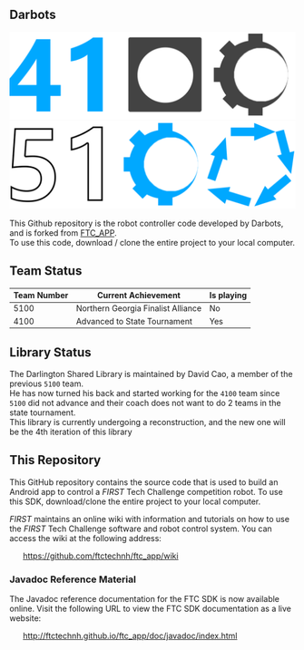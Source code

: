 ## Darbots

![4100Logo](https://github.com/DarlingtonProgramming/DarBots-Shared-Doc/blob/master/static/teamImage/4100Logo.png)
![5100Logo](https://github.com/DarlingtonProgramming/DarBots-Shared-Doc/blob/master/static/teamImage/5100Logo.png)

This Github repository is the robot controller code developed by Darbots, and is forked from [FTC_APP](https://github.com/ftctechnh/ftc_app/).   
To use this code, download / clone the entire project to your local computer.   

## Team Status

|Team Number|Current Achievement|Is playing|
|-|-|-|
|5100|Northern Georgia Finalist Alliance|No|
|4100|Advanced to State Tournament|Yes|

## Library Status
The Darlington Shared Library is maintained by David Cao, a member of the previous `5100` team.   
He has now turned his back and started working for the `4100` team since `5100` did not advance and their coach does not want to do 2 teams in the state tournament.   
This library is currently undergoing a reconstruction, and the new one will be the 4th iteration of this library   

## This Repository

This GitHub repository contains the source code that is used to build an Android app to control a *FIRST* Tech Challenge competition robot.  To use this SDK, download/clone the entire project to your local computer.

*FIRST* maintains an online wiki with information and tutorials on how to use the *FIRST* Tech Challenge software and robot control system.  You can access the wiki at the following address:

&nbsp;&nbsp;&nbsp;&nbsp;&nbsp;&nbsp;https://github.com/ftctechnh/ftc_app/wiki

### Javadoc Reference Material
The Javadoc reference documentation for the FTC SDK is now available online.  Visit the following URL to view the FTC SDK documentation as a live website:

&nbsp;&nbsp;&nbsp;&nbsp;&nbsp;&nbsp;http://ftctechnh.github.io/ftc_app/doc/javadoc/index.html    
